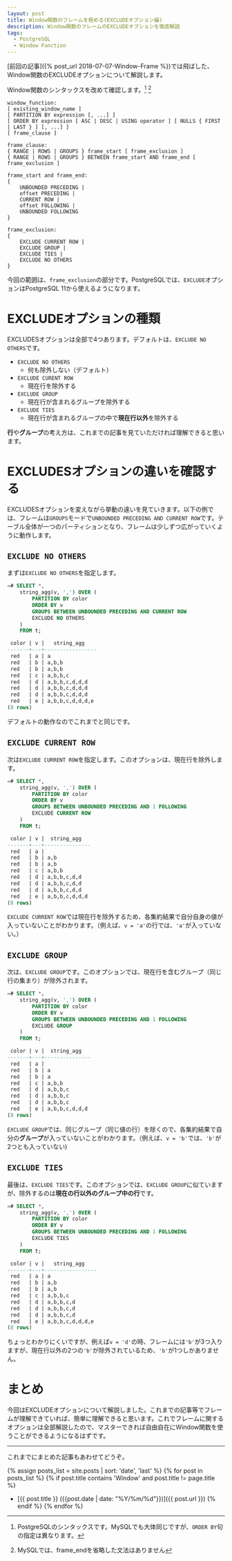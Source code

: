 ```yaml
---
layout: post
title: Window関数のフレームを極める(EXCLUDEオプション編)
description: Window関数のフレームのEXCLUDEオプションを徹底解説
tags:
  - PostgreSQL
  - Window Function
---
```


[前回の記事]({% post_url 2018-07-07-Window-Frame %})では飛ばした、Window関数のEXCLUDEオプションについて解説します。

Window関数のシンタックスを改めて確認します。[^syntax] [^syntax2]

[^syntax]: PostgreSQLのシンタックスです。MySQLでも大体同じですが、`ORDER BY`句の指定は異なります。
[^syntax2]: MySQLでは、frame_endを省略した文法はありません

```
window_function:
[ existing_window_name ]
[ PARTITION BY expression [, ...] ]
[ ORDER BY expression [ ASC | DESC | USING operator ] [ NULLS { FIRST | LAST } ] [, ...] ]
[ frame_clause ]

frame_clause:
{ RANGE | ROWS | GROUPS } frame_start [ frame_exclusion ]
{ RANGE | ROWS | GROUPS } BETWEEN frame_start AND frame_end [ frame_exclusion ]

frame_start and frame_end:
{
	UNBOUNDED PRECEDING |
	offset PRECEDING |
	CURRENT ROW |
	offset FOLLOWING |
	UNBOUNDED FOLLOWING
}

frame_exclusion:
{
	EXCLUDE CURRENT ROW |
	EXCLUDE GROUP |
	EXCLUDE TIES |
	EXCLUDE NO OTHERS
}
```

今回の範囲は、`frame_exclusion`の部分です。PostgreSQLでは、`EXCLUDE`オプションはPostgreSQL 11から使えるようになります。

# EXCLUDEオプションの種類

EXCLUDESオプションは全部で4つあります。デフォルトは、`EXCLUDE NO OTHERS`です。

* `EXCLUDE NO OTHERS`
  * 何も除外しない（デフォルト）
* `EXCLUDE CURENT ROW`
  * 現在行を除外する
* `EXCLUDE GROUP`
  * 現在行が含まれるグループを除外する
* `EXCLUDE TIES`
  * 現在行が含まれるグループの中で**現在行以外**を除外する

**行**や**グループ**の考え方は、これまでの記事を見ていただければ理解できると思います。

# EXCLUDESオプションの違いを確認する

EXCLUDESオプションを変えながら挙動の違いを見ていきます。以下の例では、フレームは`GROUPS`モードで`UNBOUNDED PRECEDING AND CURRENT ROW`です。テーブル全体が一つのパーティションとなり、フレームは少しずつ広がっていくように動作します。

## `EXCLUDE NO OTHERS`

まずは`EXCLUDE NO OTHERS`を指定します。

```sql
=# SELECT *,
	string_agg(v, ',') OVER (
		PARTITION BY color
		ORDER BY v
		GROUPS BETWEEN UNBOUNDED PRECEDING AND CURRENT ROW
		EXCLUDE NO OTHERS
	)
	FROM t;

 color | v |   string_agg
-------+---+-----------------
 red   | a | a
 red   | b | a,b,b
 red   | b | a,b,b
 red   | c | a,b,b,c
 red   | d | a,b,b,c,d,d,d
 red   | d | a,b,b,c,d,d,d
 red   | d | a,b,b,c,d,d,d
 red   | e | a,b,b,c,d,d,d,e
(8 rows)
```

デフォルトの動作なのでこれまでと同じです。

## `EXCLUDE CURRENT ROW`

次は`EXCLUDE CURRENT ROW`を指定します。このオプションは、現在行を除外します。

```sql
=# SELECT *,
	string_agg(v, ',') OVER (
		PARTITION BY color
		ORDER BY v
		GROUPS BETWEEN UNBOUNDED PRECEDING AND 1 FOLLOWING
		EXCLUDE CURRENT ROW
	)
	FROM t;

 color | v |  string_agg
-------+---+---------------
 red   | a |
 red   | b | a,b
 red   | b | a,b
 red   | c | a,b,b
 red   | d | a,b,b,c,d,d
 red   | d | a,b,b,c,d,d
 red   | d | a,b,b,c,d,d
 red   | e | a,b,b,c,d,d,d
(8 rows)
```

`EXCLUDE CURRENT ROW`では現在行を除外するため、各集約結果で自分自身の値が入っていないことがわかります。（例えば、`v = 'a'`の行では、`'a'`が入っていない。）

## `EXCLUDE GROUP`

次は、`EXCLUDE GROUP`です。このオプションでは、現在行を含むグループ（同じ行の集まり）が除外されます。

```sql
=# SELECT *,
	string_agg(v, ',') OVER (
		PARTITION BY color
		ORDER BY v
		GROUPS BETWEEN UNBOUNDED PRECEDING AND 1 FOLLOWING
		EXCLUDE GROUP
	)
	FROM t;

 color | v |  string_agg
-------+---+---------------
 red   | a |
 red   | b | a
 red   | b | a
 red   | c | a,b,b
 red   | d | a,b,b,c
 red   | d | a,b,b,c
 red   | d | a,b,b,c
 red   | e | a,b,b,c,d,d,d
(8 rows)

```

`EXCLUDE GROUP`では、同じグループ（同じ値の行）を除くので、各集約結果で自分の**グループ**が入っていないことがわかります。（例えば、`v = 'b'`では、`'b'`が2つとも入っていない)

## `EXCLUDE TIES`

最後は、`EXCLUDE TIES`です。このオプションでは、`EXCLUDE GROUP`に似ていますが、除外するのは**現在の行以外のグループ中の行**です。

```sql
=# SELECT *,
	string_agg(v, ',') OVER (
		PARTITION BY color
		ORDER BY v
		GROUPS BETWEEN UNBOUNDED PRECEDING AND 1 FOLLOWING
		EXCLUDE TIES
	)
	FROM t;

 color | v |   string_agg
-------+---+-----------------
 red   | a | a
 red   | b | a,b
 red   | b | a,b
 red   | c | a,b,b,c
 red   | d | a,b,b,c,d
 red   | d | a,b,b,c,d
 red   | d | a,b,b,c,d
 red   | e | a,b,b,c,d,d,d,e
(8 rows)
```

ちょっとわかりにくいですが、例えば`v = 'd'`の時、フレームには`'b'`が3つ入りますが、現在行以外の2つの`'b'`が除外されているため、`'b'`が1つしかありません。

# まとめ
今回はEXCLUDEオプションについて解説しました。これまでの記事等でフレームが理解できていれば、簡単に理解できると思います。これでフレームに関するオプションは全部解説したので、マスターできれば自由自在にWindow関数を使うことができるようになるはずです。

---

これまでにまとめた記事もあわせてどうぞ。

{% assign posts_list = site.posts | sort: 'date', 'last' %}
{% for post in posts_list %}
	{% if post.title contains 'Window' and post.title != page.title %}
* [{{ post.title }} ({{post.date | date: "%Y/%m/%d"}})]({{ post.url }})
	{% endif %}
{% endfor %}

